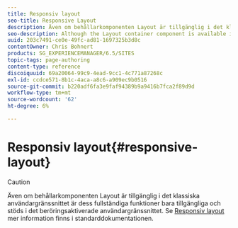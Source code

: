 ```yaml
---
title: Responsiv layout
seo-title: Responsive Layout
description: Även om behållarkomponenten Layout är tillgänglig i det klassiska användargränssnittet är dess fullständiga funktioner bara tillgängliga och stöds i det beröringsaktiverade användargränssnittet.
seo-description: Although the Layout container component is available in the classic UI, its full functionality is only available and supported in the touch-enabled UI.
uuid: 203c7491-ce0e-49fc-ad81-1697325b3d8c
contentOwner: Chris Bohnert
products: SG_EXPERIENCEMANAGER/6.5/SITES
topic-tags: page-authoring
content-type: reference
discoiquuid: 69a20064-99c9-4ead-9cc1-4c771a87268c
exl-id: ccdce571-8b1c-4aca-a8c6-a909ec9b0516
source-git-commit: b220adf6fa3e9faf94389b9a9416b7fca2f89d9d
workflow-type: tm+mt
source-wordcount: '62'
ht-degree: 6%

---
```


# Responsiv layout{#responsive-layout}

>[!CAUTION]
>
>Även om behållarkomponenten Layout är tillgänglig i det klassiska användargränssnittet är dess fullständiga funktioner bara tillgängliga och stöds i det beröringsaktiverade användargränssnittet. Se [Responsiv layout](/help/sites-authoring/responsive-layout.md) mer information finns i standarddokumentationen.
